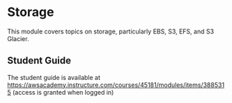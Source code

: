 # Storage
This module covers topics on storage, particularly EBS, S3, EFS, and S3 Glacier.

## Student Guide
The student guide is available at https://awsacademy.instructure.com/courses/45181/modules/items/3885315 (access is granted when logged in)
